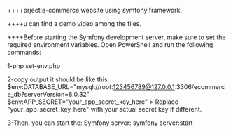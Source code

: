 ++++prject:e-commerce website using symfony framework.

++++u can find a demo video among the files.

++++Before starting the Symfony development server, make sure to set the required environment variables.
   Open PowerShell and run the following commands:
   
   1-php set-env.php

   2-copy output it should be like this:
    $env:DATABASE_URL="mysql://root:123456789@127.0.0.1:3306/ecommerce_db?serverVersion=8.0.32"
    $env:APP_SECRET="your_app_secret_key_here"
    > Replace "your_app_secret_key_here" with your actual secret key if different.

   3-Then, you can start the:   Symfony server:
     symfony server:start
